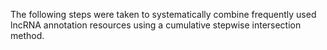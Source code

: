 

The following steps were taken to systematically combine frequently used lncRNA
annotation resources using a cumulative stepwise intersection method. 
